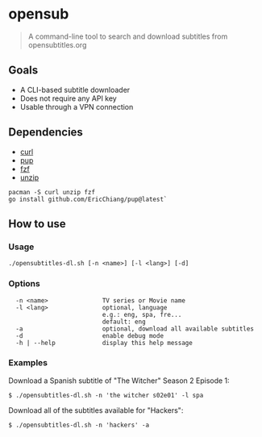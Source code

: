 # opensub

> A command-line tool to search and download subtitles from opensubtitles.org

## Goals

* A CLI-based subtitle downloader
* Does not require any API key
* Usable through a VPN connection

## Dependencies

- [curl](https://curl.haxx.se/download.html)
- [pup](https://github.com/EricChiang/pup)
- [fzf](https://github.com/junegunn/fzf)
- [unzip](http://infozip.sourceforge.net/UnZip.html#Downloads)

```
pacman -S curl unzip fzf
go install github.com/EricChiang/pup@latest`
```

## How to use

### Usage

`./opensubtitles-dl.sh [-n <name>] [-l <lang>] [-d]`

### Options
```
  -n <name>               TV series or Movie name
  -l <lang>               optional, language
                          e.g.: eng, spa, fre...
                          default: eng
  -a                      optional, download all available subtitles
  -d                      enable debug mode
  -h | --help             display this help message
```

### Examples

Download a Spanish subtitle of "The Witcher" Season 2 Episode 1:

`$ ./opensubtitles-dl.sh -n 'the witcher s02e01' -l spa`

Download all of the subtitles available for "Hackers":

`$ ./opensubtitles-dl.sh -n 'hackers' -a`

